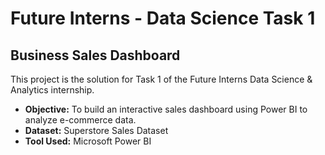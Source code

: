 # Future Interns - Data Science Task 1

## Business Sales Dashboard

This project is the solution for Task 1 of the Future Interns Data Science & Analytics internship.

- **Objective:** To build an interactive sales dashboard using Power BI to analyze e-commerce data.
- **Dataset:** Superstore Sales Dataset
- **Tool Used:** Microsoft Power BI
